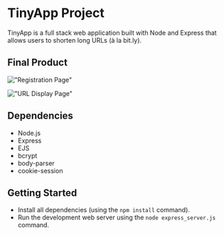 # TinyApp Project

TinyApp is a full stack web application built with Node and Express that allows users to shorten long URLs (à la bit.ly).

## Final Product

!["Registration Page"](#)

!["URL Display Page"](#)

## Dependencies

- Node.js
- Express
- EJS
- bcrypt
- body-parser
- cookie-session

## Getting Started

- Install all dependencies (using the `npm install` command).
- Run the development web server using the `node express_server.js` command.